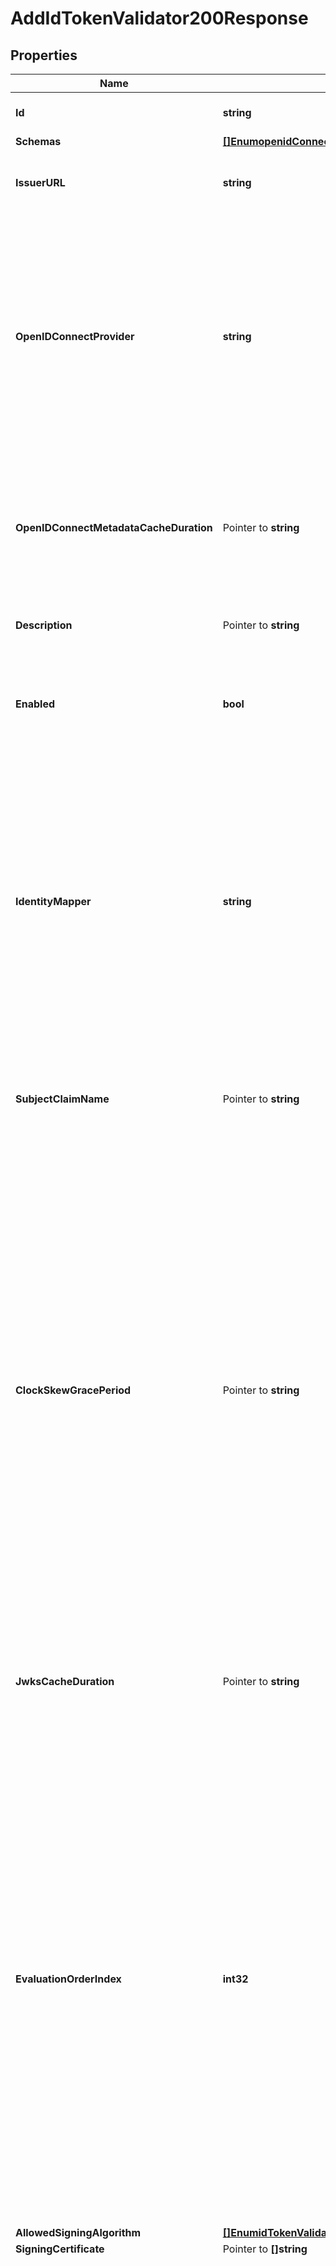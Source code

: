 # AddIdTokenValidator200Response

## Properties

Name | Type | Description | Notes
------------ | ------------- | ------------- | -------------
**Id** | **string** | Name of the ID Token Validator | 
**Schemas** | [**[]EnumopenidConnectIdTokenValidatorSchemaUrn**](EnumopenidConnectIdTokenValidatorSchemaUrn.md) |  | 
**IssuerURL** | **string** | Specifies the OpenID Connect provider&#39;s issuer URL. | 
**OpenIDConnectProvider** | **string** | Specifies the OpenID Connect provider that issues ID tokens handled by this OpenID Connect ID Token Validator. This property is used in conjunction with the jwks-endpoint-path property. | 
**OpenIDConnectMetadataCacheDuration** | Pointer to **string** | How often the PingOne ID Token Validator should refresh its stored cache of OpenID Connect-related metadata. | [optional] 
**Description** | Pointer to **string** | A description for this ID Token Validator | [optional] 
**Enabled** | **bool** | Indicates whether this ID Token Validator is enabled for use in the Directory Server. | 
**IdentityMapper** | **string** | Specifies the name of the Identity Mapper that should be used to correlate an ID token subject value to a user entry. The claim name from which to obtain the subject (i.e. the currently logged-in user) may be configured using the subject-claim-name property. | 
**SubjectClaimName** | Pointer to **string** | The name of the token claim that contains the subject; i.e., the authenticated user. | [optional] 
**ClockSkewGracePeriod** | Pointer to **string** | Specifies the amount of clock skew that is tolerated by the ID Token Validator when evaluating whether a token is within its valid time interval. The duration specified by this parameter will be subtracted from the token&#39;s not-before (nbf) time and added to the token&#39;s expiration (exp) time, if present, to allow for any time difference between the local server&#39;s clock and the token issuer&#39;s clock. | [optional] 
**JwksCacheDuration** | Pointer to **string** | How often the ID Token Validator should refresh its cache of JWKS token signing keys. | [optional] 
**EvaluationOrderIndex** | **int32** | When multiple ID Token Validators are defined for a single Directory Server, this property determines the order in which the ID Token Validators are consulted. Values of this property must be unique among all ID Token Validators defined within Directory Server but not necessarily contiguous. ID Token Validators with lower values will be evaluated first to determine if they are able to validate the ID token. | 
**AllowedSigningAlgorithm** | [**[]EnumidTokenValidatorAllowedSigningAlgorithmProp**](EnumidTokenValidatorAllowedSigningAlgorithmProp.md) |  | 
**SigningCertificate** | Pointer to **[]string** |  | [optional] 
**JwksEndpointPath** | Pointer to **string** | The relative path to the JWKS endpoint from which to retrieve one or more public signing keys that may be used to validate the signature of an incoming ID token. This path is relative to the base_url property defined for the validator&#39;s OpenID Connect provider. If jwks-endpoint-path is specified, the OpenID Connect ID Token Validator will not consult locally stored certificates for validating token signatures. | [optional] 

## Methods

### NewAddIdTokenValidator200Response

`func NewAddIdTokenValidator200Response(id string, schemas []EnumopenidConnectIdTokenValidatorSchemaUrn, issuerURL string, openIDConnectProvider string, enabled bool, identityMapper string, evaluationOrderIndex int32, allowedSigningAlgorithm []EnumidTokenValidatorAllowedSigningAlgorithmProp, ) *AddIdTokenValidator200Response`

NewAddIdTokenValidator200Response instantiates a new AddIdTokenValidator200Response object
This constructor will assign default values to properties that have it defined,
and makes sure properties required by API are set, but the set of arguments
will change when the set of required properties is changed

### NewAddIdTokenValidator200ResponseWithDefaults

`func NewAddIdTokenValidator200ResponseWithDefaults() *AddIdTokenValidator200Response`

NewAddIdTokenValidator200ResponseWithDefaults instantiates a new AddIdTokenValidator200Response object
This constructor will only assign default values to properties that have it defined,
but it doesn't guarantee that properties required by API are set

### GetId

`func (o *AddIdTokenValidator200Response) GetId() string`

GetId returns the Id field if non-nil, zero value otherwise.

### GetIdOk

`func (o *AddIdTokenValidator200Response) GetIdOk() (*string, bool)`

GetIdOk returns a tuple with the Id field if it's non-nil, zero value otherwise
and a boolean to check if the value has been set.

### SetId

`func (o *AddIdTokenValidator200Response) SetId(v string)`

SetId sets Id field to given value.


### GetSchemas

`func (o *AddIdTokenValidator200Response) GetSchemas() []EnumopenidConnectIdTokenValidatorSchemaUrn`

GetSchemas returns the Schemas field if non-nil, zero value otherwise.

### GetSchemasOk

`func (o *AddIdTokenValidator200Response) GetSchemasOk() (*[]EnumopenidConnectIdTokenValidatorSchemaUrn, bool)`

GetSchemasOk returns a tuple with the Schemas field if it's non-nil, zero value otherwise
and a boolean to check if the value has been set.

### SetSchemas

`func (o *AddIdTokenValidator200Response) SetSchemas(v []EnumopenidConnectIdTokenValidatorSchemaUrn)`

SetSchemas sets Schemas field to given value.


### GetIssuerURL

`func (o *AddIdTokenValidator200Response) GetIssuerURL() string`

GetIssuerURL returns the IssuerURL field if non-nil, zero value otherwise.

### GetIssuerURLOk

`func (o *AddIdTokenValidator200Response) GetIssuerURLOk() (*string, bool)`

GetIssuerURLOk returns a tuple with the IssuerURL field if it's non-nil, zero value otherwise
and a boolean to check if the value has been set.

### SetIssuerURL

`func (o *AddIdTokenValidator200Response) SetIssuerURL(v string)`

SetIssuerURL sets IssuerURL field to given value.


### GetOpenIDConnectProvider

`func (o *AddIdTokenValidator200Response) GetOpenIDConnectProvider() string`

GetOpenIDConnectProvider returns the OpenIDConnectProvider field if non-nil, zero value otherwise.

### GetOpenIDConnectProviderOk

`func (o *AddIdTokenValidator200Response) GetOpenIDConnectProviderOk() (*string, bool)`

GetOpenIDConnectProviderOk returns a tuple with the OpenIDConnectProvider field if it's non-nil, zero value otherwise
and a boolean to check if the value has been set.

### SetOpenIDConnectProvider

`func (o *AddIdTokenValidator200Response) SetOpenIDConnectProvider(v string)`

SetOpenIDConnectProvider sets OpenIDConnectProvider field to given value.


### GetOpenIDConnectMetadataCacheDuration

`func (o *AddIdTokenValidator200Response) GetOpenIDConnectMetadataCacheDuration() string`

GetOpenIDConnectMetadataCacheDuration returns the OpenIDConnectMetadataCacheDuration field if non-nil, zero value otherwise.

### GetOpenIDConnectMetadataCacheDurationOk

`func (o *AddIdTokenValidator200Response) GetOpenIDConnectMetadataCacheDurationOk() (*string, bool)`

GetOpenIDConnectMetadataCacheDurationOk returns a tuple with the OpenIDConnectMetadataCacheDuration field if it's non-nil, zero value otherwise
and a boolean to check if the value has been set.

### SetOpenIDConnectMetadataCacheDuration

`func (o *AddIdTokenValidator200Response) SetOpenIDConnectMetadataCacheDuration(v string)`

SetOpenIDConnectMetadataCacheDuration sets OpenIDConnectMetadataCacheDuration field to given value.

### HasOpenIDConnectMetadataCacheDuration

`func (o *AddIdTokenValidator200Response) HasOpenIDConnectMetadataCacheDuration() bool`

HasOpenIDConnectMetadataCacheDuration returns a boolean if a field has been set.

### GetDescription

`func (o *AddIdTokenValidator200Response) GetDescription() string`

GetDescription returns the Description field if non-nil, zero value otherwise.

### GetDescriptionOk

`func (o *AddIdTokenValidator200Response) GetDescriptionOk() (*string, bool)`

GetDescriptionOk returns a tuple with the Description field if it's non-nil, zero value otherwise
and a boolean to check if the value has been set.

### SetDescription

`func (o *AddIdTokenValidator200Response) SetDescription(v string)`

SetDescription sets Description field to given value.

### HasDescription

`func (o *AddIdTokenValidator200Response) HasDescription() bool`

HasDescription returns a boolean if a field has been set.

### GetEnabled

`func (o *AddIdTokenValidator200Response) GetEnabled() bool`

GetEnabled returns the Enabled field if non-nil, zero value otherwise.

### GetEnabledOk

`func (o *AddIdTokenValidator200Response) GetEnabledOk() (*bool, bool)`

GetEnabledOk returns a tuple with the Enabled field if it's non-nil, zero value otherwise
and a boolean to check if the value has been set.

### SetEnabled

`func (o *AddIdTokenValidator200Response) SetEnabled(v bool)`

SetEnabled sets Enabled field to given value.


### GetIdentityMapper

`func (o *AddIdTokenValidator200Response) GetIdentityMapper() string`

GetIdentityMapper returns the IdentityMapper field if non-nil, zero value otherwise.

### GetIdentityMapperOk

`func (o *AddIdTokenValidator200Response) GetIdentityMapperOk() (*string, bool)`

GetIdentityMapperOk returns a tuple with the IdentityMapper field if it's non-nil, zero value otherwise
and a boolean to check if the value has been set.

### SetIdentityMapper

`func (o *AddIdTokenValidator200Response) SetIdentityMapper(v string)`

SetIdentityMapper sets IdentityMapper field to given value.


### GetSubjectClaimName

`func (o *AddIdTokenValidator200Response) GetSubjectClaimName() string`

GetSubjectClaimName returns the SubjectClaimName field if non-nil, zero value otherwise.

### GetSubjectClaimNameOk

`func (o *AddIdTokenValidator200Response) GetSubjectClaimNameOk() (*string, bool)`

GetSubjectClaimNameOk returns a tuple with the SubjectClaimName field if it's non-nil, zero value otherwise
and a boolean to check if the value has been set.

### SetSubjectClaimName

`func (o *AddIdTokenValidator200Response) SetSubjectClaimName(v string)`

SetSubjectClaimName sets SubjectClaimName field to given value.

### HasSubjectClaimName

`func (o *AddIdTokenValidator200Response) HasSubjectClaimName() bool`

HasSubjectClaimName returns a boolean if a field has been set.

### GetClockSkewGracePeriod

`func (o *AddIdTokenValidator200Response) GetClockSkewGracePeriod() string`

GetClockSkewGracePeriod returns the ClockSkewGracePeriod field if non-nil, zero value otherwise.

### GetClockSkewGracePeriodOk

`func (o *AddIdTokenValidator200Response) GetClockSkewGracePeriodOk() (*string, bool)`

GetClockSkewGracePeriodOk returns a tuple with the ClockSkewGracePeriod field if it's non-nil, zero value otherwise
and a boolean to check if the value has been set.

### SetClockSkewGracePeriod

`func (o *AddIdTokenValidator200Response) SetClockSkewGracePeriod(v string)`

SetClockSkewGracePeriod sets ClockSkewGracePeriod field to given value.

### HasClockSkewGracePeriod

`func (o *AddIdTokenValidator200Response) HasClockSkewGracePeriod() bool`

HasClockSkewGracePeriod returns a boolean if a field has been set.

### GetJwksCacheDuration

`func (o *AddIdTokenValidator200Response) GetJwksCacheDuration() string`

GetJwksCacheDuration returns the JwksCacheDuration field if non-nil, zero value otherwise.

### GetJwksCacheDurationOk

`func (o *AddIdTokenValidator200Response) GetJwksCacheDurationOk() (*string, bool)`

GetJwksCacheDurationOk returns a tuple with the JwksCacheDuration field if it's non-nil, zero value otherwise
and a boolean to check if the value has been set.

### SetJwksCacheDuration

`func (o *AddIdTokenValidator200Response) SetJwksCacheDuration(v string)`

SetJwksCacheDuration sets JwksCacheDuration field to given value.

### HasJwksCacheDuration

`func (o *AddIdTokenValidator200Response) HasJwksCacheDuration() bool`

HasJwksCacheDuration returns a boolean if a field has been set.

### GetEvaluationOrderIndex

`func (o *AddIdTokenValidator200Response) GetEvaluationOrderIndex() int32`

GetEvaluationOrderIndex returns the EvaluationOrderIndex field if non-nil, zero value otherwise.

### GetEvaluationOrderIndexOk

`func (o *AddIdTokenValidator200Response) GetEvaluationOrderIndexOk() (*int32, bool)`

GetEvaluationOrderIndexOk returns a tuple with the EvaluationOrderIndex field if it's non-nil, zero value otherwise
and a boolean to check if the value has been set.

### SetEvaluationOrderIndex

`func (o *AddIdTokenValidator200Response) SetEvaluationOrderIndex(v int32)`

SetEvaluationOrderIndex sets EvaluationOrderIndex field to given value.


### GetAllowedSigningAlgorithm

`func (o *AddIdTokenValidator200Response) GetAllowedSigningAlgorithm() []EnumidTokenValidatorAllowedSigningAlgorithmProp`

GetAllowedSigningAlgorithm returns the AllowedSigningAlgorithm field if non-nil, zero value otherwise.

### GetAllowedSigningAlgorithmOk

`func (o *AddIdTokenValidator200Response) GetAllowedSigningAlgorithmOk() (*[]EnumidTokenValidatorAllowedSigningAlgorithmProp, bool)`

GetAllowedSigningAlgorithmOk returns a tuple with the AllowedSigningAlgorithm field if it's non-nil, zero value otherwise
and a boolean to check if the value has been set.

### SetAllowedSigningAlgorithm

`func (o *AddIdTokenValidator200Response) SetAllowedSigningAlgorithm(v []EnumidTokenValidatorAllowedSigningAlgorithmProp)`

SetAllowedSigningAlgorithm sets AllowedSigningAlgorithm field to given value.


### GetSigningCertificate

`func (o *AddIdTokenValidator200Response) GetSigningCertificate() []string`

GetSigningCertificate returns the SigningCertificate field if non-nil, zero value otherwise.

### GetSigningCertificateOk

`func (o *AddIdTokenValidator200Response) GetSigningCertificateOk() (*[]string, bool)`

GetSigningCertificateOk returns a tuple with the SigningCertificate field if it's non-nil, zero value otherwise
and a boolean to check if the value has been set.

### SetSigningCertificate

`func (o *AddIdTokenValidator200Response) SetSigningCertificate(v []string)`

SetSigningCertificate sets SigningCertificate field to given value.

### HasSigningCertificate

`func (o *AddIdTokenValidator200Response) HasSigningCertificate() bool`

HasSigningCertificate returns a boolean if a field has been set.

### GetJwksEndpointPath

`func (o *AddIdTokenValidator200Response) GetJwksEndpointPath() string`

GetJwksEndpointPath returns the JwksEndpointPath field if non-nil, zero value otherwise.

### GetJwksEndpointPathOk

`func (o *AddIdTokenValidator200Response) GetJwksEndpointPathOk() (*string, bool)`

GetJwksEndpointPathOk returns a tuple with the JwksEndpointPath field if it's non-nil, zero value otherwise
and a boolean to check if the value has been set.

### SetJwksEndpointPath

`func (o *AddIdTokenValidator200Response) SetJwksEndpointPath(v string)`

SetJwksEndpointPath sets JwksEndpointPath field to given value.

### HasJwksEndpointPath

`func (o *AddIdTokenValidator200Response) HasJwksEndpointPath() bool`

HasJwksEndpointPath returns a boolean if a field has been set.


[[Back to Model list]](../README.md#documentation-for-models) [[Back to API list]](../README.md#documentation-for-api-endpoints) [[Back to README]](../README.md)


